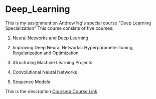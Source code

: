 # Deep_Learning


This is my assignment on Andrew Ng's special course "Deep Learning Specialization" This course consists of five courses:

1) Neural Networks and Deep Learning  

2) Improving Deep Neural Networks: Hyperparameter tuning, Regularization and Optimization

3) Structuring Machine Learning Projects

4) Convolutional Neural Networks

5) Sequence Models


This is the description [Coursera Course Link](https://www.coursera.org/specializations/deep-learning)



